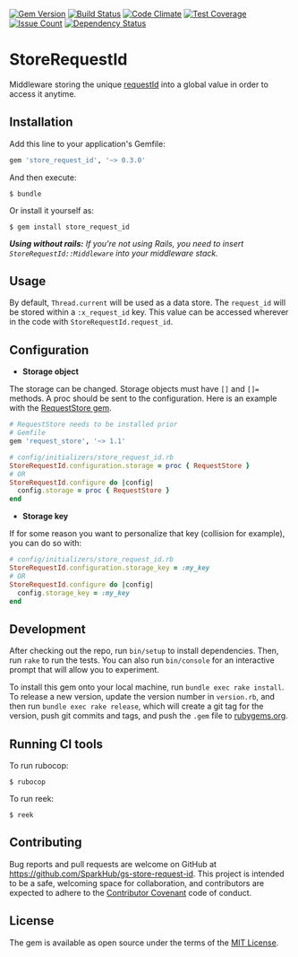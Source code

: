 [![Gem Version](https://badge.fury.io/rb/store_request_id.svg)](http://badge.fury.io/rb/store_request_id)
[![Build Status](https://travis-ci.org/SparkHub/gs-store-request-id.svg?branch=master)](https://travis-ci.org/SparkHub/gs-store-request-id)
[![Code Climate](https://codeclimate.com/github/SparkHub/gs-store-request-id/badges/gpa.svg)](https://codeclimate.com/github/SparkHub/gs-store-request-id)
[![Test Coverage](https://codeclimate.com/github/SparkHub/gs-store-request-id/badges/coverage.svg)](https://codeclimate.com/github/SparkHub/gs-store-request-id/coverage)
[![Issue Count](https://codeclimate.com/github/SparkHub/gs-store-request-id/badges/issue_count.svg)](https://codeclimate.com/github/SparkHub/gs-store-request-id)
[![Dependency Status](https://gemnasium.com/SparkHub/gs-store-request-id.svg)](https://gemnasium.com/SparkHub/gs-store-request-id)

# StoreRequestId

Middleware storing the unique [requestId](https://github.com/rails/rails/blob/master/actionpack/lib/action_dispatch/middleware/request_id.rb) into a global value in order to access it anytime.

## Installation

Add this line to your application's Gemfile:

```ruby
gem 'store_request_id', '~> 0.3.0'
```

And then execute:

    $ bundle

Or install it yourself as:

    $ gem install store_request_id

_**Using without rails:** If you're not using Rails, you need to insert `StoreRequestId::Middleware` into your middleware stack._

## Usage

By default, `Thread.current` will be used as a data store. The `request_id` will be stored within a `:x_request_id` key. This value can be accessed wherever in the code with `StoreRequestId.request_id`.

## Configuration

- **Storage object**

The storage can be changed. Storage objects must have `[]` and `[]=` methods. A proc should be sent to the configuration.
Here is an example with the [RequestStore gem](https://github.com/steveklabnik/request_store).
```ruby
# RequestStore needs to be installed prior
# Gemfile
gem 'request_store', '~> 1.1'

# config/initializers/store_request_id.rb
StoreRequestId.configuration.storage = proc { RequestStore }
# OR
StoreRequestId.configure do |config|
  config.storage = proc { RequestStore }
end
```

- **Storage key**

If for some reason you want to personalize that key (collision for example), you can do so with:
```ruby
# config/initializers/store_request_id.rb
StoreRequestId.configuration.storage_key = :my_key
# OR
StoreRequestId.configure do |config|
  config.storage_key = :my_key
end
```

## Development

After checking out the repo, run `bin/setup` to install dependencies. Then, run `rake` to run the tests. You can also run `bin/console` for an interactive prompt that will allow you to experiment.

To install this gem onto your local machine, run `bundle exec rake install`. To release a new version, update the version number in `version.rb`, and then run `bundle exec rake release`, which will create a git tag for the version, push git commits and tags, and push the `.gem` file to [rubygems.org](https://rubygems.org).

## Running CI tools

To run rubocop:

    $ rubocop

To run reek:

    $ reek

## Contributing

Bug reports and pull requests are welcome on GitHub at https://github.com/SparkHub/gs-store-request-id. This project is intended to be a safe, welcoming space for collaboration, and contributors are expected to adhere to the [Contributor Covenant](http://contributor-covenant.org) code of conduct.

## License

The gem is available as open source under the terms of the [MIT License](http://opensource.org/licenses/MIT).
